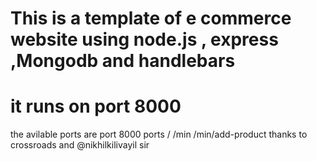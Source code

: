 This is a template of e commerce website using 
node.js , express ,Mongodb and handlebars 
=======				       
it runs on port 8000 
=======
the avilable ports are
port 8000
ports
/
/min
/min/add-product
thanks to  crossroads and @nikhilkilivayil sir

